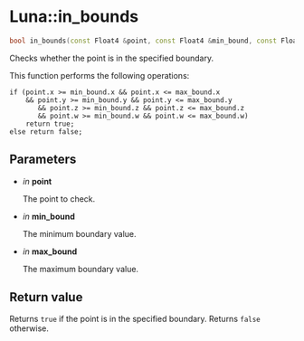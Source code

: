 # Luna::in_bounds

```c++
bool in_bounds(const Float4 &point, const Float4 &min_bound, const Float4 &max_bound)
```

Checks whether the point is in the specified boundary. 

This function performs the following operations: 
```
if (point.x >= min_bound.x && point.x <= max_bound.x 
    && point.y >= min_bound.y && point.y <= max_bound.y
       && point.z >= min_bound.z && point.z <= max_bound.z
       && point.w >= min_bound.w && point.w <= max_bound.w)
    return true;
else return false;
```


## Parameters
* *in* **point**

    The point to check. 

* *in* **min_bound**

    The minimum boundary value. 

* *in* **max_bound**

    The maximum boundary value. 

## Return value
Returns `true` if the point is in the specified boundary. Returns `false` otherwise. 

